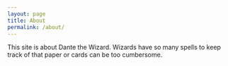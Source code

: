 ```yaml
---
layout: page
title: About
permalink: /about/
---
```


This site is about Dante the Wizard. Wizards have so many spells to keep track of that paper or cards can be too cumbersome.